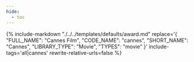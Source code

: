 ```yaml
---
hide:
  - toc
---
```

{%
    include-markdown "./../../templates/defaults/award.md"
    replace='{
        "FULL_NAME": "Cannes Film",
        "CODE_NAME": "cannes",
        "SHORT_NAME": "Cannes",
        "LIBRARY_TYPE": "Movie",
        "TYPES": "movie"
    }'
    include-tags='all|cannes'
    rewrite-relative-urls=false
%}
